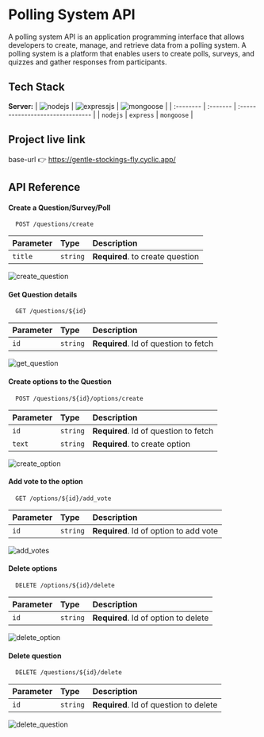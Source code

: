# Polling System API

A polling system API is an application programming interface that allows developers to create, manage, and retrieve data from a polling system. A polling system is a platform that enables users to create polls, surveys, and quizzes and gather responses from participants.

## Tech Stack

**Server:** 
| ![nodejs](https://github.com/akashpadampalle/habit-tracker/assets/45806342/6c4aaecf-20b2-444d-ae90-7130d31586bb) | ![expressjs](https://github.com/akashpadampalle/habit-tracker/assets/45806342/caa0ef59-cfc3-45a0-9258-497653e6d17c)     | ![mongoose](https://github.com/akashpadampalle/habit-tracker/assets/45806342/e2e0bccc-4a9b-4a0d-a42f-226be3928d22)                      |
| :-------- | :------- | :------------------------------- |
| `nodejs`   | `express` | `mongoose` |


## Project live link

base-url 👉 https://gentle-stockings-fly.cyclic.app/

## API Reference

#### Create a Question/Survey/Poll

```http
  POST /questions/create
```

| Parameter | Type     | Description                      |
| :-------- | :------- | :------------------------------- |
| `title`   | `string` | **Required**. to create question |

![create_question](https://github.com/akashpadampalle/polling-system-api/assets/45806342/161ff905-e77a-4843-9990-6578c3ce517a)


#### Get Question details

```http
  GET /questions/${id}
```

| Parameter | Type     | Description                           |
| :-------- | :------- | :------------------------------------ |
| `id`      | `string` | **Required**. Id of question to fetch |

![get_question](https://github.com/akashpadampalle/polling-system-api/assets/45806342/5b85c272-2f9a-4119-9f95-d968a1ac7716)


#### Create options to the Question

```http
  POST /questions/${id}/options/create
```

| Parameter | Type     | Description                           |
| :-------- | :------- | :------------------------------------ |
| `id`      | `string` | **Required**. Id of question to fetch |
| `text`    | `string` | **Required**. to create option        |

![create_option](https://github.com/akashpadampalle/polling-system-api/assets/45806342/1f55b7cc-0dd2-42da-abb7-fe187cb2aa93)


#### Add vote to the option

```http
  GET /options/${id}/add_vote
```

| Parameter | Type     | Description                            |
| :-------- | :------- | :------------------------------------- |
| `id`      | `string` | **Required**. Id of option to add vote |

![add_votes](https://github.com/akashpadampalle/polling-system-api/assets/45806342/e583bae7-0da0-47ee-9295-6cd4c73eaa5d)

#### Delete options

```http
  DELETE /options/${id}/delete
```

| Parameter | Type     | Description                          |
| :-------- | :------- | :----------------------------------- |
| `id`      | `string` | **Required**. Id of option to delete |

![delete_option](https://github.com/akashpadampalle/polling-system-api/assets/45806342/5d8368ee-6afe-4f29-982f-5424c53a20b7)

#### Delete question

```http
  DELETE /questions/${id}/delete
```

| Parameter | Type     | Description                            |
| :-------- | :------- | :------------------------------------- |
| `id`      | `string` | **Required**. Id of question to delete |

![delete_question](https://github.com/akashpadampalle/polling-system-api/assets/45806342/16768b77-60a1-4c54-ac8f-79444b3cf547)

